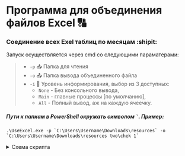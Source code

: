 # Программа для объединения файлов Excel :capital_abcd:
### Соединение всех Exel таблиц по месяцам :shipit:

Запуск осуществляется через cmd со следующими параматерами:

>- `-p` :inbox_tray: Папка для чтения
>- `-o` :outbox_tray: Папка вывода объединенного файла
>- `-i` :speech_balloon: Уровень информирования, выбор из 3 доступных:
>    - `None` - Без консольного вывода, 
>    - `Main` - главные процессы [по умолчанию], 
>    - `All` - Полный вывод, аж на каждую ячеечку.


##### Пути к папкам в PowerShell окружать символом `` ` ``. Пример:
```
.\UseExcel.exe -p `C:\Users\Username\Downloads\resources` -o `C:\Users\Username\Downloads\resources two\chek 1`
```

<details> 
  <summary>Схема скрипта</summary>
  
   ![схема скрипта](https://user-images.githubusercontent.com/58171847/152562046-d859c65e-bd69-4342-b2e7-32a9b36ab702.png)
  
</details>

